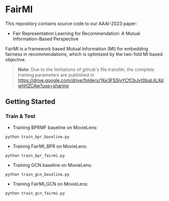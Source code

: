 # FairMI
This repository contains source code to our AAAI-2023 paper:

- Fair Representation Learning for Recommendation: A Mutual Information-Based Perspective

FairMI is a framework based Mutual Information (MI) for embedding fairness in recommendations,
which is optimized by the two-fold MI based objective.



>  **Note**:  Due to the limitations of github's file transfer, the complete training parameters are published in https://drive.google.com/drive/folders/1Xe3FSSlyYCfCbJvt0baLjILXdwhHZCAw?usp=sharing



## Getting Started

### Train & Test

- Training BPRMF baseline on MovieLens: 

```shell
python train_bpr_baseline.py
```

- Training FairMI_BPR on MovieLens: 

```shell
python train_bpr_fairmi.py
```

- Training GCN baseline on MovieLens: 

```shell
python train_gcn_baseline.py
```

- Training FairMI_GCN on MovieLens: 

```shell
python train_gcn_fairmi.py
```